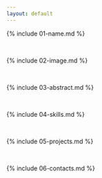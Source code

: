 ```yaml
---
layout: default
---
```


{% include 01-name.md %}

<br>

{% include 02-image.md %}

<br>

{% include 03-abstract.md %}

<br>

{% include 04-skills.md %}

<br>

{% include 05-projects.md %}

<br>

{% include 06-contacts.md %}